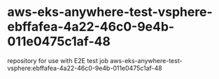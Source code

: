 # aws-eks-anywhere-test-vsphere-ebffafea-4a22-46c0-9e4b-011e0475c1af-48
repository for use with E2E test job aws-eks-anywhere-test-vsphere:ebffafea-4a22-46c0-9e4b-011e0475c1af-48

